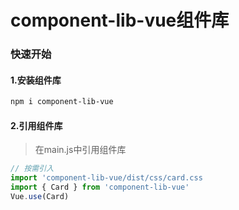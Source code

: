 <!--
 * @Descripttion: 
 * @version: v1.0
 * @Author: linda
 * @Date: 2022-03-02 16:48:05
 * @LastEditors: linda
 * @LastEditTime: 2022-03-05 18:22:56
-->
# component-lib-vue组件库

### 快速开始

#### 1.安装组件库

```bash
npm i component-lib-vue
```
#### 2.引用组件库
> 在main.js中引用组件库
```javascript
// 按需引入
import 'component-lib-vue/dist/css/card.css
import { Card } from 'component-lib-vue'
Vue.use(Card)
```
